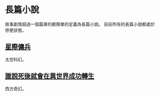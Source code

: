 # 長篇小說
故事劇情超過一個篇章的都簡單的定義為長篇小說。
目前所有的長篇小說都處於停更狀態。

## [星際傭兵](小說/長篇小說/星際傭兵)
太空科幻。

## [誰說死後就會在異世界成功轉生](小說/長篇小說/誰說死後就會在異世界成功轉生)
西方奇幻。
